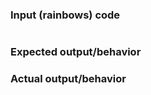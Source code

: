 ### Input (rainbows) code

```javascript

```

### Expected output/behavior


### Actual output/behavior


<!-- If you have any other comments to add, please add them below. -->
